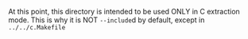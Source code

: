 At this point, this directory is intended to be used ONLY in C
extraction mode. This is why it is NOT `--include`d by default, except
in `../../c.Makefile`
